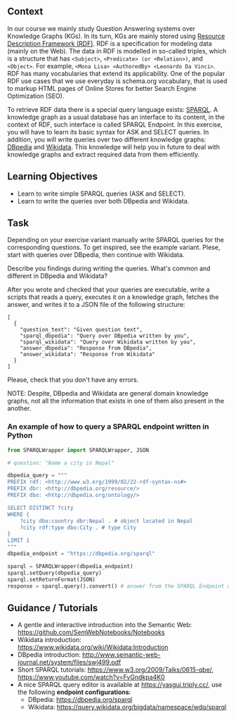 ## Context

In our course we mainly study Question Answering systems over Knowledge Graphs (KGs). In its turn, KGs are mainly stored using [Resource Description Framework (RDF)](https://www.w3.org/TR/rdf-syntax-grammar/). RDF is a specification for modeling data (mainly on the Web). The data in RDF is modelled in so-called triples, which is a structure that has `<Subject>`, `<Predicate> (or <Relation>)`, and `<Object>`. For example, `<Mona Lisa> <AuthoredBy> <Leonardo Da Vinci>`. RDF has many vocabularies that extend its applicability. One of the popular RDF use cases that we use everyday is schema.org vocabulary, that is used to markup HTML pages of Online Stores for better Search Engine Optimization (SEO).

To retrieve RDF data there is a special query language exists: [SPARQL](https://www.w3.org/TR/sparql11-overview/). A knowledge graph as a usual database has an interface to its content, in the context of RDF, such interface is called SPARQL Endpoint. In this exercise, you will have to learn its basic syntax for ASK and SELECT queries. In addition, you will write queries over two different knowledge graphs: [DBpedia](https://www.dbpedia.org/) and [Wikidata](https://www.wikidata.org/wiki/Wikidata:Main_Page). This knowledge will help you in future to deal with knowledge graphs and extract required data from them efficiently.


## Learning Objectives

* Learn to write simple SPARQL queries (ASK and SELECT).
* Learn to write the queries over both DBpedia and Wikidata.

## Task

Depending on your exercise variant manually write SPARQL queries for the corresponding questions. To get inspired, see the example variant. Plese, start with queries over DBpedia, then continue with Wikidata.

Describe you findings during writing the queries. What's common and different in DBpedia and Wikidata?

After you wrote and checked that your queries are executable, write a scripts that reads a query, executes it on a knowledge graph, fetches the answer, and writes it to a JSON file of the following structure:

```
[
  {
    "question_text": "Given question text",
    "sparql_dbpedia": "Query over DBpedia written by you",
    "sparql_wikidata": "Query over Wikidata written by you",
    "answer_dbpedia": "Response from DBpedia",
    "answer_wikidata": "Response from Wikidata"
  }
]
```

Please, check that you don't have any errors.

NOTE: Despite, DBpedia and Wikidata are general domain knowledge graphs, not all the information that exists in one of them also present in the another.

### An example of how to query a SPARQL endpoint written in Python

```python
from SPARQLWrapper import SPARQLWrapper, JSON

# question: "Name a city in Nepal"

dbpedia_query = """
PREFIX rdf: <http://www.w3.org/1999/02/22-rdf-syntax-ns#>
PREFIX dbr: <http://dbpedia.org/resource/>
PREFIX dbo: <http://dbpedia.org/ontology/> 

SELECT DISTINCT ?city 
WHERE { 
    ?city dbo:country dbr:Nepal . # object located in Nepal
    ?city rdf:type dbo:City . # type City
}
LIMIT 1
"""
dbpedia_endpoint = "https://dbpedia.org/sparql"

sparql = SPARQLWrapper(dbpedia_endpoint)
sparql.setQuery(dbpedia_query)
sparql.setReturnFormat(JSON)
response = sparql.query().convert() # answer from the SPARQL Endpoint of a KG
```

## Guidance / Tutorials

* A gentle and interactive introduction into the Semantic Web: https://github.com/SemWebNotebooks/Notebooks
* Wikidata introduction: https://www.wikidata.org/wiki/Wikidata:Introduction 
* DBpedia introduction: http://www.semantic-web-journal.net/system/files/swj499.pdf
* Short SPARQL tutorials: https://www.w3.org/2009/Talks/0615-qbe/, https://www.youtube.com/watch?v=FvGndkpa4K0
* A nice SPARQL query editor is available at https://yasgui.triply.cc/, use the following **endpoint configurations**:
  * DBpedia: https://dbpedia.org/sparql
  * Wikidata: https://query.wikidata.org/bigdata/namespace/wdq/sparql
